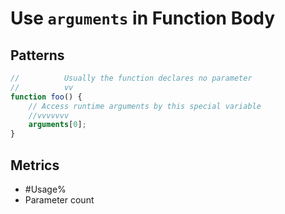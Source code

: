 # Use `arguments` in Function Body

## Patterns

```js
//          Usually the function declares no parameter
//          vv
function foo() {
    // Access runtime arguments by this special variable
    //vvvvvvv
    arguments[0];
}
```

## Metrics

* #Usage%
* Parameter count
